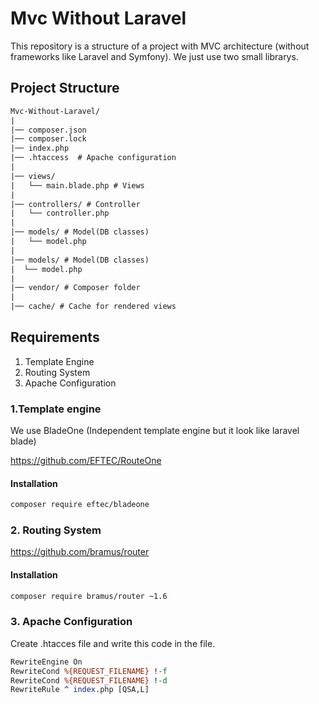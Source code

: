 
# Mvc Without Laravel
This repository is a structure of a project with MVC architecture (without frameworks like Laravel and Symfony).
We just use two small librarys.

## Project Structure
```txt
Mvc-Without-Laravel/
|
|── composer.json
|── composer.lock
|── index.php
|── .htaccess  # Apache configuration
|
|── views/
|   └── main.blade.php # Views
|
|── controllers/ # Controller
|   └── controller.php
|
|── models/ # Model(DB classes)
|   └── model.php
|
|── models/ # Model(DB classes)
|  └── model.php
|
|── vendor/ # Composer folder
|
|── cache/ # Cache for rendered views
```

## Requirements
1. Template Engine
2. Routing System
3. Apache Configuration

### 1.Template engine
We use BladeOne (Independent template engine but it look like laravel blade)

https://github.com/EFTEC/RouteOne
#### Installation
```bash
composer require eftec/bladeone
```

### 2. Routing System
https://github.com/bramus/router

#### Installation
```bash
composer require bramus/router ~1.6
```

### 3. Apache Configuration
Create .htacces file and write this code in the file.
```perl
RewriteEngine On
RewriteCond %{REQUEST_FILENAME} !-f
RewriteCond %{REQUEST_FILENAME} !-d
RewriteRule ^ index.php [QSA,L]
```
